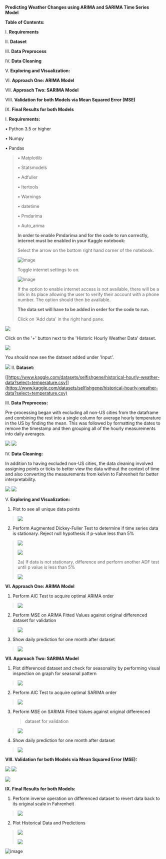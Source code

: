 **Predicting Weather Changes using ARIMA and SARIMA Time Series Model**

**Table of Contents:**

I.  **Requirements**

II. **Dataset**

III. **Data Preprocess**

IV. **Data Cleaning**

V.  **Exploring and Visualization:**

VI. **Approach One: ARIMA Model**

VII. **Approach Two: SARIMA Model**

VIII. **Validation for both Models via Mean Squared Error (MSE)**

IX. **Final Results for both Models**

I.  **Requirements:**

• Python 3.5 or higher

• Numpy

• Pandas
>
> 	• Matplotlib
>
> 	• Statsmodels
>
> 	• Adfuller
>
> 	• Itertools
>
> 	• Warnings
>
> 	• datetime
>
> 	• Pmdarima
>
> 	• Auto_arima
>
> **In order to enable Pmdarima and for the code to run correctly,
> internet must be enabled in your Kaggle notebook:**
>
> Select the arrow on the bottom right hand corner of the notebook.
>
> ![Image](readme/media/image24.png)
>
> Toggle internet settings to on.
>
> ![Image](readme/media/image19.png)
>
> If the option to enable internet access is not available, there will
> be a link in its place allowing the user to verify their account with
> a phone number. The option should then be available.
>
> **The data set will have to be added in order for the code to run.**
>
> Click on 'Add data' in the right hand pane.

![](readme/media/image23.png)

Click on the '+' button next to the 'Historic Hourly Weather Data'
dataset.

![](readme/media/image26.png)

You should now see the dataset added under 'Input'.

![](readme/media/image25.png)
II. **Dataset:**

[[https://www.kaggle.com/datasets/selfishgene/historical-hourly-weather-data?select=temperature.csv]](https://www.kaggle.com/datasets/selfishgene/historical-hourly-weather-data?select=temperature.csv)

III. **Data Preprocess:**

Pre-processing began with excluding all non-US cities from the dataframe
and combining the rest into a single column for average hourly
temperature in the US by finding the mean. This was followed by
formatting the dates to remove the timestamp and then grouping all of
the hourly measurements into daily averages.

![](readme/media/image10.png)
![](readme/media/image1.png)

IV. **Data Cleaning:**

In addition to having excluded non-US cities, the data cleaning involved
assigning points or ticks to better view the data without the context of
time and also converting the measurements from kelvin to Fahrenheit for
better interpretability.

![](readme/media/image16.png)
![](readme/media/image5.png)

V.  **Exploring and Visualization:**

1)  Plot to see all unique data points

> ![](readme/media/image8.png)

2)  Perform Augmented Dickey-Fuller Test to determine if time series data is stationary. Reject null hypothesis if p-value less than 5%

> ![](readme/media/image15.png)
>
> ![](readme/media/image6.png)
>
> 2a) If data is not stationary, difference and perform another ADF test
> until p value is less than 5%
>
> ![](readme/media/image22.png)

**VI. Approach One: ARIMA Model**

1)  Perform AIC Test to acquire optimal ARIMA order

> ![](readme/media/image4.png)

2)  Perform MSE on ARIMA Fitted Values against original differenced dataset for validation

> ![](readme/media/image11.png)

3)  Show daily prediction for one month after dataset

> ![](readme/media/image17.png)

**VII. Approach Two: SARIMA Model**

1)  Plot differenced dataset and check for seasonality by performing visual inspection on graph for seasonal pattern

> ![](readme/media/image13.png)

2)  Perform AIC Test to acquire optimal SARIMA order

> ![](readme/media/image12.png)

3)  Perform MSE on SARIMA Fitted Values against original differenced
    > dataset for validation

> ![](readme/media/image14.png)
4)  Show daily prediction for one month after dataset

> ![](readme/media/image3.png)

**VIII. Validation for both Models via Mean Squared Error (MSE):**

![](readme/media/image21.png)
![](readme/media/image9.png)

![](readme/media/image7.png)

**IX. Final Results for both Models:**

1)  Perform inverse operation on differenced dataset to revert data back to its original scale in Fahrenheit

> ![](readme/media/image18.png)
2)  Plot Historical Data and Predictions

> ![](readme/media/image20.png)
>
> ![](readme/media/image2.png)

![image](https://github.com/rickrekkem/WeatherForecasters/assets/109248041/c8970d5c-6c99-40b5-8ee8-6d233c6509fb)
